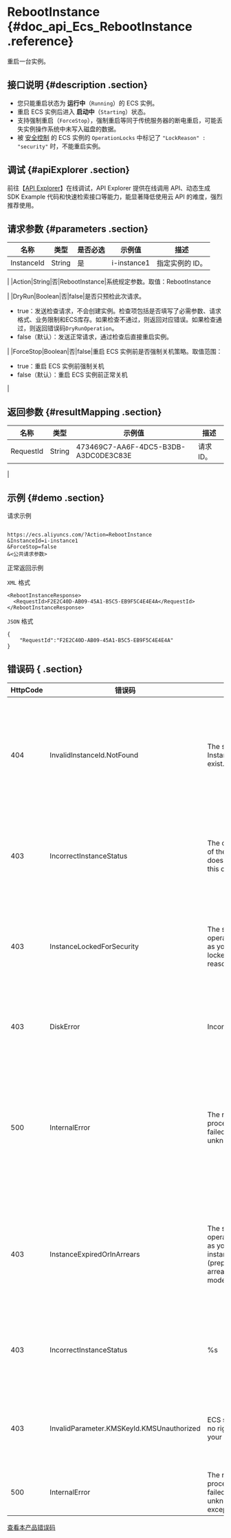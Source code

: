 # RebootInstance {#doc_api_Ecs_RebootInstance .reference}

重启一台实例。

## 接口说明 {#description .section}

-   您只能重启状态为 **运行中**（`Running`）的 ECS 实例。
-   重启 ECS 实例后进入 **启动中**（`Starting`）状态。
-   支持强制重启（`ForceStop`），强制重启等同于传统服务器的断电重启，可能丢失实例操作系统中未写入磁盘的数据。
-   被 [安全控制](~~25695~~) 的 ECS 实例的 `OperationLocks` 中标记了 `"LockReason" : "security"` 时，不能重启实例。

## 调试 {#apiExplorer .section}

前往【[API Explorer](https://api.aliyun.com/#product=Ecs&api=RebootInstance)】在线调试，API Explorer 提供在线调用 API、动态生成 SDK Example 代码和快速检索接口等能力，能显著降低使用云 API 的难度，强烈推荐使用。

## 请求参数 {#parameters .section}

|名称|类型|是否必选|示例值|描述|
|--|--|----|---|--|
|InstanceId|String|是|i-instance1|指定实例的 ID。

 |
|Action|String|否|RebootInstance|系统规定参数。取值：RebootInstance

 |
|DryRun|Boolean|否|false|是否只预检此次请求。

 -   true：发送检查请求，不会创建实例。检查项包括是否填写了必需参数、请求格式、业务限制和ECS库存。如果检查不通过，则返回对应错误。如果检查通过，则返回错误码`DryRunOperation`。
-   false（默认）：发送正常请求，通过检查后直接重启实例。

 |
|ForceStop|Boolean|否|false|重启 ECS 实例前是否强制关机策略。取值范围：

 -   true：重启 ECS 实例前强制关机
-   false（默认）：重启 ECS 实例前正常关机

 |

## 返回参数 {#resultMapping .section}

|名称|类型|示例值|描述|
|--|--|---|--|
|RequestId|String|473469C7-AA6F-4DC5-B3DB-A3DC0DE3C83E|请求 ID。

 |

## 示例 {#demo .section}

请求示例

``` {#request_demo}

https://ecs.aliyuncs.com/?Action=RebootInstance
&InstanceId=i-instance1
&ForceStop=false
&<公共请求参数>

```

正常返回示例

`XML` 格式

``` {#xml_return_success_demo}
<RebootInstanceResponse>
  <RequestId>F2E2C40D-AB09-45A1-B5C5-EB9F5C4E4E4A</RequestId>
</RebootInstanceResponse>

```

`JSON` 格式

``` {#json_return_success_demo}
{
	"RequestId":"F2E2C40D-AB09-45A1-B5C5-EB9F5C4E4E4A"
}
```

## 错误码 { .section}

|HttpCode|错误码|错误信息|描述|
|--------|---|----|--|
|404|InvalidInstanceId.NotFound|The specified InstanceId does not exist.|指定的实例不存在，请您检查实例ID是否正确。|
|403|IncorrectInstanceStatus|The current status of the resource does not support this operation.|该资源目前的状态不支持此操作。|
|403|InstanceLockedForSecurity|The specified operation is denied as your instance is locked for security reasons.|实例被安全锁定，指定的操作无法完成。|
|403|DiskError|IncorrectDiskStatus.|指定的磁盘状态不合法。|
|500|InternalError|The request processing has failed due to some unknown error.|内部错误，请重试。如果多次尝试失败，请提交工单|
|403|InstanceExpiredOrInArrears|The specified operation is denied as your prepay instance is expired \(prepay mode\) or in arrears \(afterpay mode\).|包年包月实例已过期，请您续费后再进行操作。|
|403|IncorrectInstanceStatus|%s|实例当前的状态不支持该操作。|
|403|InvalidParameter.KMSKeyId.KMSUnauthorized|ECS service have no right to access your KMS.|ECS未被授权访问您的KMS资源。|
|500|InternalError|The request processing has failed due to some unknown error, exception or failure.|发生未知错误。|

[查看本产品错误码](https://error-center.aliyun.com/status/product/Ecs)

